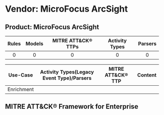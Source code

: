 Vendor: MicroFocus ArcSight
===========================
Product: MicroFocus ArcSight
----------------------------
| Rules | Models | MITRE ATT&CK® TTPs | Activity Types | Parsers |
|:-----:|:------:|:------------------:|:--------------:|:-------:|
|   0   |   0    |         0          |       0        |    0    |

|  Use-Case  | Activity Types(Legacy Event Type)/Parsers | MITRE ATT&CK® TTP | Content    |
|:----------:| ---- | ---- | ---- |
| Enrichment |    |    | [](RM/r_m_microfocus_arcsight_microfocus_arcsight_Enrichment.md) |

MITRE ATT&CK® Framework for Enterprise
--------------------------------------
